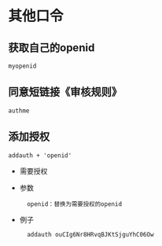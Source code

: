 # 其他口令
## 获取自己的openid
	myopenid
    
## 同意短链接《审核规则》
	authme

## 添加授权
	addauth + 'openid'

* 需要授权

* 参数

		openid：替换为需要授权的openid

* 例子

		addauth ouCIg6Nr8HRvqBJKtSjguYhC06Ow
